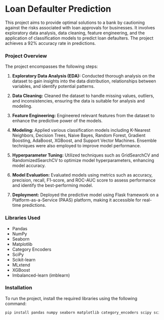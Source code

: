# Loan Defaulter Prediction

This project aims to provide optimal solutions to a bank by cautioning against the risks associated with loan approvals for businesses. It involves exploratory data analysis, data cleaning, feature engineering, and the application of classification models to predict loan defaulters. The project achieves a 92% accuracy rate in predictions.

### Project Overview

The project encompasses the following steps:

1. **Exploratory Data Analysis (EDA):** Conducted thorough analysis on the dataset to gain insights into the data distribution, relationships between variables, and identify potential patterns.

2. **Data Cleaning:** Cleaned the dataset to handle missing values, outliers, and inconsistencies, ensuring the data is suitable for analysis and modeling.

3. **Feature Engineering:** Engineered relevant features from the dataset to enhance the predictive power of the models.

4. **Modeling:** Applied various classification models including K-Nearest Neighbors, Decision Trees, Naive Bayes, Random Forest, Gradient Boosting, AdaBoost, XGBoost, and Support Vector Machines. Ensemble techniques were also employed to improve model performance.

5. **Hyperparameter Tuning:** Utilized techniques such as GridSearchCV and RandomizedSearchCV to optimize model hyperparameters, enhancing model accuracy.

6. **Model Evaluation:** Evaluated models using metrics such as accuracy, precision, recall, F1-score, and ROC-AUC score to assess performance and identify the best-performing model.

7. **Deployment:** Deployed the predictive model using Flask framework on a Platform-as-a-Service (PAAS) platform, making it accessible for real-time predictions.

### Libraries Used

- Pandas
- NumPy
- Seaborn
- Matplotlib
- Category Encoders
- SciPy
- Scikit-learn
- MLxtend
- XGBoost
- Imbalanced-learn (imblearn)

### Installation

To run the project, install the required libraries using the following command:

```bash
pip install pandas numpy seaborn matplotlib category_encoders scipy scikit-learn mlxtend xgboost imbalanced-learn
```
